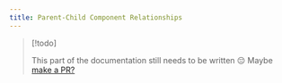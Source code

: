 ```yaml
---
title: Parent-Child Component Relationships
---
```


> [!todo]
>
> This part of the documentation still needs to be written 😔
> Maybe [make a PR?](https://github.com/Wonkers0/declarative-lib-docs)
